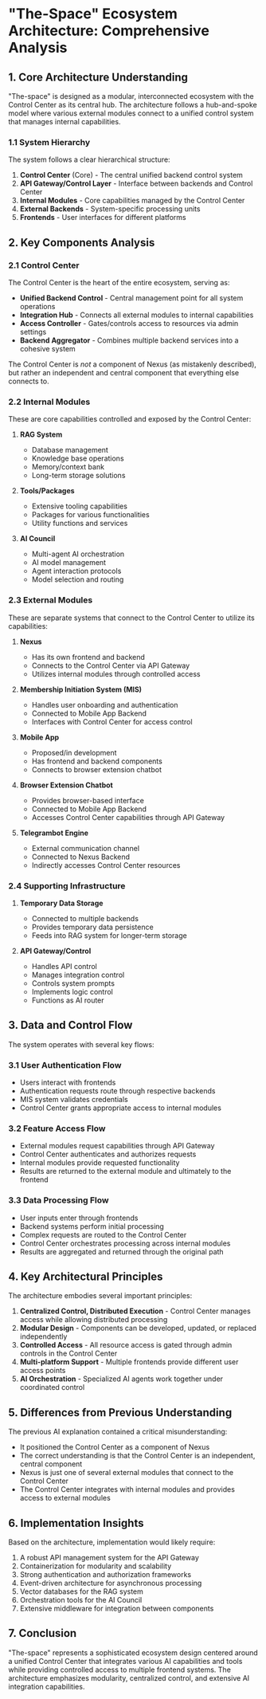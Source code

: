 # "The-Space" Ecosystem Architecture: Comprehensive Analysis

## 1. Core Architecture Understanding

"The-space" is designed as a modular, interconnected ecosystem with the Control Center as its central hub. The architecture follows a hub-and-spoke model where various external modules connect to a unified control system that manages internal capabilities.

### 1.1 System Hierarchy

The system follows a clear hierarchical structure:

1. **Control Center** (Core) - The central unified backend control system
2. **API Gateway/Control Layer** - Interface between backends and Control Center
3. **Internal Modules** - Core capabilities managed by the Control Center
4. **External Backends** - System-specific processing units
5. **Frontends** - User interfaces for different platforms

## 2. Key Components Analysis

### 2.1 Control Center

The Control Center is the heart of the entire ecosystem, serving as:

- **Unified Backend Control** - Central management point for all system operations
- **Integration Hub** - Connects all external modules to internal capabilities
- **Access Controller** - Gates/controls access to resources via admin settings
- **Backend Aggregator** - Combines multiple backend services into a cohesive system

The Control Center is *not* a component of Nexus (as mistakenly described), but rather an independent and central component that everything else connects to.

### 2.2 Internal Modules

These are core capabilities controlled and exposed by the Control Center:

1. **RAG System**
   - Database management
   - Knowledge base operations
   - Memory/context bank
   - Long-term storage solutions

2. **Tools/Packages**
   - Extensive tooling capabilities
   - Packages for various functionalities
   - Utility functions and services

3. **AI Council**
   - Multi-agent AI orchestration
   - AI model management
   - Agent interaction protocols
   - Model selection and routing

### 2.3 External Modules

These are separate systems that connect to the Control Center to utilize its capabilities:

1. **Nexus**
   - Has its own frontend and backend
   - Connects to the Control Center via API Gateway
   - Utilizes internal modules through controlled access

2. **Membership Initiation System (MIS)**
   - Handles user onboarding and authentication
   - Connected to Mobile App Backend
   - Interfaces with Control Center for access control

3. **Mobile App**
   - Proposed/in development
   - Has frontend and backend components
   - Connects to browser extension chatbot

4. **Browser Extension Chatbot**
   - Provides browser-based interface
   - Connected to Mobile App Backend
   - Accesses Control Center capabilities through API Gateway

5. **Telegrambot Engine**
   - External communication channel
   - Connected to Nexus Backend
   - Indirectly accesses Control Center resources

### 2.4 Supporting Infrastructure

1. **Temporary Data Storage**
   - Connected to multiple backends
   - Provides temporary data persistence
   - Feeds into RAG system for longer-term storage

2. **API Gateway/Control**
   - Handles API control
   - Manages integration control
   - Controls system prompts
   - Implements logic control
   - Functions as AI router

## 3. Data and Control Flow

The system operates with several key flows:

### 3.1 User Authentication Flow
- Users interact with frontends
- Authentication requests route through respective backends
- MIS system validates credentials
- Control Center grants appropriate access to internal modules

### 3.2 Feature Access Flow
- External modules request capabilities through API Gateway
- Control Center authenticates and authorizes requests
- Internal modules provide requested functionality
- Results are returned to the external module and ultimately to the frontend

### 3.3 Data Processing Flow
- User inputs enter through frontends
- Backend systems perform initial processing
- Complex requests are routed to the Control Center
- Control Center orchestrates processing across internal modules
- Results are aggregated and returned through the original path

## 4. Key Architectural Principles

The architecture embodies several important principles:

1. **Centralized Control, Distributed Execution** - Control Center manages access while allowing distributed processing
2. **Modular Design** - Components can be developed, updated, or replaced independently
3. **Controlled Access** - All resource access is gated through admin controls in the Control Center
4. **Multi-platform Support** - Multiple frontends provide different user access points
5. **AI Orchestration** - Specialized AI agents work together under coordinated control

## 5. Differences from Previous Understanding

The previous AI explanation contained a critical misunderstanding:

- It positioned the Control Center as a component of Nexus
- The correct understanding is that the Control Center is an independent, central component
- Nexus is just one of several external modules that connect to the Control Center
- The Control Center integrates with internal modules and provides access to external modules

## 6. Implementation Insights

Based on the architecture, implementation would likely require:

1. A robust API management system for the API Gateway
2. Containerization for modularity and scalability
3. Strong authentication and authorization frameworks
4. Event-driven architecture for asynchronous processing
5. Vector databases for the RAG system
6. Orchestration tools for the AI Council
7. Extensive middleware for integration between components

## 7. Conclusion

"The-space" represents a sophisticated ecosystem design centered around a unified Control Center that integrates various AI capabilities and tools while providing controlled access to multiple frontend systems. The architecture emphasizes modularity, centralized control, and extensive AI integration capabilities.